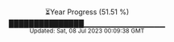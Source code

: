 <p align="center">
⏳Year Progress (51.51 %) <br>
███████████████▁▁▁▁▁▁▁▁▁▁▁▁▁▁▁ <br>
<sub>Updated: Sat, 08 Jul 2023 00:09:38 GMT</sub>
</p>


